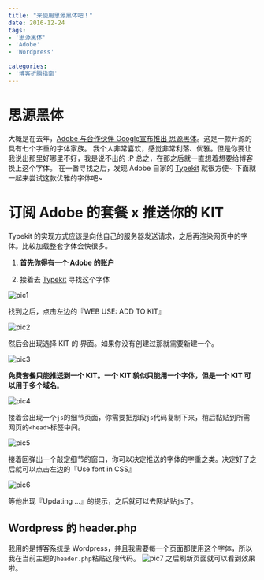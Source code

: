 ```yaml
---
title: "来使用思源黑体吧！"
date: 2016-12-24
tags:
- '思源黑体'
- 'Adobe'
- 'Wordpress'

categories:
- '博客折腾指南'
---
```


# 思源黑体

大概是在去年，[Adobe 与合作伙伴 Google宣布推出 思源黑体](http://blog.typekit.com/alternate/source-han-sans-chs/)。这是一款开源的具有七个字重的字体家族。
我个人非常喜欢，感觉非常利落、优雅。但是你要让我说出那里好哪里不好，我是说不出的 :P
总之，在那之后就一直想着想要给博客换上这个字体。
在一番寻找之后，发现 Adobe 自家的 [Typekit](Typekit.com) 就很方便~
下面就一起来尝试这款优雅的字体吧~

# 订阅 Adobe 的套餐 x 推送你的 KIT

Typekit 的实现方式应该是向他自己的服务器发送请求，之后再渲染网页中的字体。比较加载整套字体会快很多。

1. **首先你得有一个 Adobe 的账户**

2. 接着去 [Typekit](Typekit.com) 寻找这个字体

![pic1](https://ws3.sinaimg.cn/large/ae96f529gw1fb2548oietj20yc0ngaep.jpg)

找到之后，点击左边的『WEB USE: ADD TO KIT』

![pic2](https://ws3.sinaimg.cn/large/ae96f529gw1fb258eqbl4j21dw04umy8.jpg)

然后会出现选择 KIT 的 界面。如果你没有创建过那就需要新建一个。

![pic3](https://ws4.sinaimg.cn/large/ae96f529gw1fb25suedxmj21840guacp.jpg)

**免费套餐只能推送到一个 KIT。一个 KIT 貌似只能用一个字体，但是一个 KIT 可以用于多个域名**。

![pic4](https://ws2.sinaimg.cn/large/ae96f529gw1fb25unk5ycj20pz0fwmzp.jpg)

接着会出现一个`js`的细节页面，你需要把那段`js`代码复制下来，稍后黏贴到所需网页的`<head>`标签中间。

![pic5](https://ws3.sinaimg.cn/large/ae96f529gw1fb25vxpbe1j20pt0djdj8.jpg)

接着回弹出一个敲定细节的窗口，你可以决定推送的字体的字重之类。决定好了之后就可以点击左边的『Use font in CSS』

![pic6](https://ws2.sinaimg.cn/large/ae96f529gw1fb25cmtl7fj20wm0qan4b.jpg)

等他出现『Updating ...』的提示，之后就可以去网站贴`js`了。

## Wordpress 的 header.php

我用的是博客系统是 Wordpress，并且我需要每一个页面都使用这个字体，所以我在当前主题的`header.php`粘贴这段代码。
![pic7](https://ws3.sinaimg.cn/large/ae96f529gw1fb25z6dtr3j20x90e2q7v.jpg)
之后刷新页面就可以看到效果啦。
